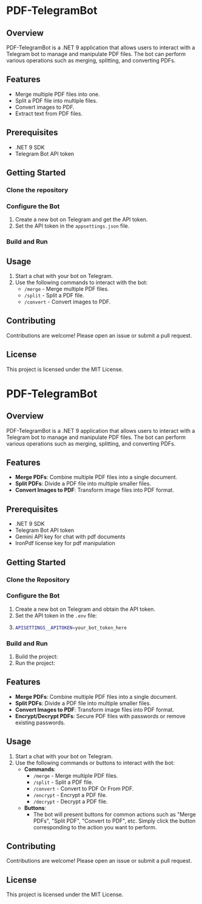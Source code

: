 # PDF-TelegramBot

## Overview
PDF-TelegramBot is a .NET 9 application that allows users to interact with a Telegram bot to manage and manipulate PDF files. The bot can perform various operations such as merging, splitting, and converting PDFs.

## Features
- Merge multiple PDF files into one.
- Split a PDF file into multiple files.
- Convert images to PDF.
- Extract text from PDF files.

## Prerequisites
- .NET 9 SDK
- Telegram Bot API token

## Getting Started

### Clone the repository
### Configure the Bot
1. Create a new bot on Telegram and get the API token.
2. Set the API token in the `appsettings.json` file.

### Build and Run
## Usage
1. Start a chat with your bot on Telegram.
2. Use the following commands to interact with the bot:
   - `/merge` - Merge multiple PDF files.
   - `/split` - Split a PDF file.
   - `/convert` - Convert images to PDF.

## Contributing
Contributions are welcome! Please open an issue or submit a pull request.

## License
This project is licensed under the MIT License.
# PDF-TelegramBot

## Overview
PDF-TelegramBot is a .NET 9 application that allows users to interact with a Telegram bot to manage and manipulate PDF files. The bot can perform various operations such as merging, splitting, and converting PDFs.

## Features
- **Merge PDFs**: Combine multiple PDF files into a single document.
- **Split PDFs**: Divide a PDF file into multiple smaller files.
- **Convert Images to PDF**: Transform image files into PDF format.

## Prerequisites
- .NET 9 SDK
- Telegram Bot API token
- Gemini API key for chat with pdf documents
- IronPdf license key for pdf manipulation

## Getting Started

### Clone the Repository
### Configure the Bot
1. Create a new bot on Telegram and obtain the API token.
2. Set the API token in the `.env` file:
3. ```bash 
   APISETTINGS__APITOKEN=your_bot_token_here
   ```

### Build and Run
1. Build the project:
2. Run the project:


## Features
- **Merge PDFs**: Combine multiple PDF files into a single document.
- **Split PDFs**: Divide a PDF file into multiple smaller files.
- **Convert Images to PDF**: Transform image files into PDF format.
- **Encrypt/Decrypt PDFs**: Secure PDF files with passwords or remove existing passwords.

## Usage
1. Start a chat with your bot on Telegram.
2. Use the following commands or buttons to interact with the bot:
   - **Commands**:
     - `/merge` - Merge multiple PDF files.
     - `/split` - Split a PDF file.
     - `/convert` - Convert to PDF Or From PDF.
     - `/encrypt` - Encrypt a PDF file.
     - `/decrypt` - Decrypt a PDF file.
   - **Buttons**:
     - The bot will present buttons for common actions such as "Merge PDFs", "Split PDF", "Convert to PDF", etc. Simply click the button corresponding to the action you want to perform.

## Contributing
Contributions are welcome! Please open an issue or submit a pull request.

## License
This project is licensed under the MIT License.
